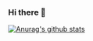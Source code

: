 ### Hi there 👋

[![Anurag's github stats](https://github-readme-stats.vercel.app/api?username=KariSpace&theme=tokyonight&show_icons=true&hide_border=true&icon_color=#000000)](https://github.com/anuraghazra/github-readme-stats)



<!--
**KariSpace/KariSpace** is a ✨ _special_ ✨ repository because its `README.md` (this file) appears on your GitHub profile.

Here are some ideas to get you started:

- 🔭 I’m currently working on ...
- 🌱 I’m currently learning ...
- 👯 I’m looking to collaborate on ...
- 🤔 I’m looking for help with ...
- 💬 Ask me about ...
- 📫 How to reach me: ...
- 😄 Pronouns: ...
- ⚡ Fun fact: ...
-->
